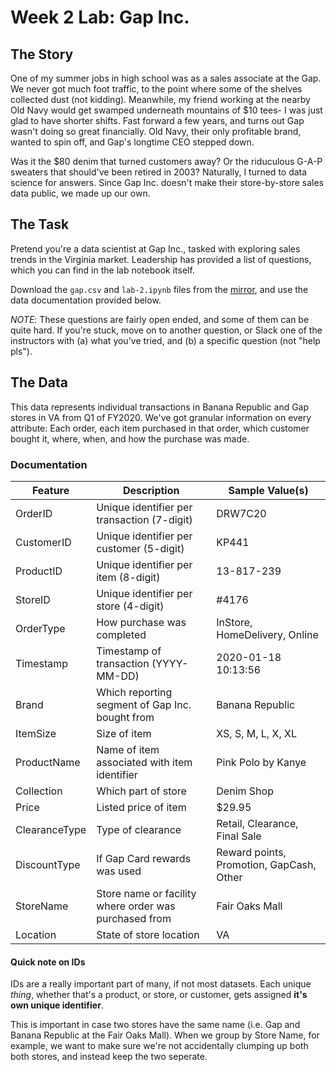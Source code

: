 # Week 2 Lab: Gap Inc.
## The Story
One of my summer jobs in high school was as a sales associate at the Gap. We never got much foot traffic, to the point where some of the shelves collected dust (not kidding). Meanwhile, my friend working at the nearby Old Navy would get swamped underneath mountains of $10 tees- I was just glad to have shorter shifts. Fast forward a few years, and turns out Gap wasn't doing so great financially. Old Navy, their only profitable brand, wanted to spin off, and Gap's longtime CEO stepped down.

Was it the $80 denim that turned customers away? Or the riduculous G-A-P sweaters that should've been retired in 2003? Naturally, I turned to data science for answers. Since Gap Inc. doesn't make their store-by-store sales data public, we made up our own.

## The Task
Pretend you're a data scientist at Gap Inc., tasked with exploring sales trends in the Virginia market. Leadership has provided a list of questions, which you can find in the lab notebook itself. 

Download the `gap.csv` and `lab-2.ipynb` files from the [mirror](http://files.node.ishaandey.com/labs/lab-2), and use the data documentation provided below. 

*NOTE*: These questions are fairly open ended, and some of them can be quite hard. If you're stuck, move on to another question, or Slack one of the instructors with (a) what you've tried, and (b) a specific question (not "help pls"). 

## The Data
This data represents individual transactions in Banana Republic and Gap stores in VA from Q1 of FY2020. We've got granular information on every attribute: Each order, each item purchased in that order, which customer bought it, where, when, and how the purchase was made.

### Documentation

| **Feature** | **Description**    | **Sample Value(s)**  |
| ------- | -----------    | ------------- |
| OrderID | Unique identifier per transaction (7-digit) | DRW7C20   |
| CustomerID | Unique identifier per customer (5-digit) | KP441   |
| ProductID  | Unique identifier per item (8-digit) | 13-817-239 |
| StoreID | Unique identifier per store (4-digit) | #4176 |
| OrderType | How purchase was completed  | InStore, HomeDelivery, Online |
| Timestamp | Timestamp of transaction (YYYY-MM-DD) | 2020-01-18 10:13:56	 |
| Brand | Which reporting segment of Gap Inc. bought from | Banana Republic |
| ItemSize | Size of item | XS, S, M, L, X, XL |
| ProductName | Name of item associated with item identifier | Pink Polo by Kanye |
| Collection | Which part of store | Denim Shop |
| Price | Listed price of item | $29.95 |
| ClearanceType | Type of clearance | Retail, Clearance, Final Sale |
| DiscountType | If Gap Card rewards was used | Reward points, Promotion, GapCash, Other |
| StoreName | Store name or facility where order was purchased from | Fair Oaks Mall |
| Location | State of store location | VA |

#### Quick note on IDs 

IDs are a really important part of many, if not most datasets. Each unique *thing*, whether that's a product, or store, or customer, gets assigned **it's own unique identifier**. 

This is important in case two stores have the same name (i.e. Gap and Banana Republic at the Fair Oaks Mall). When we group by Store Name, for example, we want to make sure we're not accidentally clumping up both both stores, and instead keep the two seperate. 

